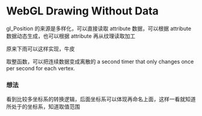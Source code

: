 # WebGL Drawing Without Data

gl_Position 的来源是多样化，可以直接读取 attribute 数据，可以根据 attribute 数据动态生成，也可以根据 attribute 再从纹理读取加工

原来下雨可以这样实现，牛皮

取整函数，可以把连续数据变成离散的
a second timer that only changes once per second for each vertex.

### 想法

看到比较多坐标系的转换逻辑，后面坐标系可以体现再命名上面，这样一看就知道所处于的坐标系，知道取值范围
